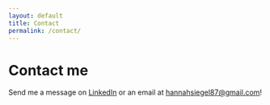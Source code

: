 ```yaml
---
layout: default
title: Contact
permalink: /contact/
---
```


# Contact me

Send me a message on [LinkedIn](https://www.linkedin.com/in/hannah-siegel-219162234/) or an email at [hannahsiegel87@gmail.com](mailto:hannahsiegel87@gmail.com)!
